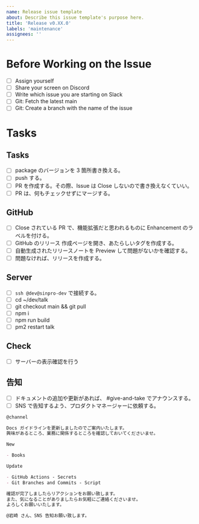 ```yaml
---
name: Release issue template
about: Describe this issue template's purpose here.
title: 'Release v0.XX.0'
labels: 'maintenance'
assignees: ''
---
```


# Before Working on the Issue

- [ ] Assign yourself
- [ ] Share your screen on Discord
- [ ] Write which issue you are starting on Slack
- [ ] Git: Fetch the latest main
- [ ] Git: Create a branch with the name of the issue

# Tasks

## Tasks

- [ ] package のバージョンを 3 箇所書き換える。
- [ ] push する。
- [ ] PR を作成する。その際、Issue は Close しないので書き換えなくていい。
- [ ] PR は、何もチェックせずにマージする。

## GitHub

- [ ] Close されている PR で、機能拡張だと思われるものに Enhancement のラベルを付ける。
- [ ] GitHub のリリース 作成ページを開き、あたらしいタグを作成する。
- [ ] 自動生成されたリリースノートを Preview して問題がないかを確認する。
- [ ] 問題なければ、リリースを作成する。

## Server

- [ ] `ssh @dev@sinpro-dev` で接続する。
- [ ] cd ~/dev/talk
- [ ] git checkout main && git pull
- [ ] npm i
- [ ] npm run build
- [ ] pm2 restart talk

## Check

- [ ] サーバーの表示確認を行う

## 告知

- [ ] ドキュメントの追加や更新があれば、 #give-and-take でアナウンスする。
- [ ] SNS で告知するよう、プロダクトマネージャーに依頼する。

```markdown
@channel

Docs ガイドラインを更新しましたのでご案内いたします。
興味があるところ、業務に関係するところを確認しておいてくださいませ。

New

- Books

Update

- GitHub Actions - Secrets
- Git Branches and Commits - Script

確認が完了しましたらリアクションをお願い致します。
また、気になることがありましたらお気軽にご連絡くださいませ。
よろしくお願いいたします。

@岩崎 さん、SNS 告知お願い致します。
```
